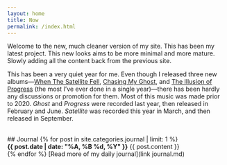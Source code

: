 ```yaml
---
layout: home
title: Now
permalink: /index.html
---
```


Welcome to the new, much cleaner version of my site. This has been my latest project. This new looks aims to be more minimal and more mature. Slowly adding all the content back from the previous site.

This has been a very quiet year for me. Even though I released three new albums—[When The Satellite Fell](satellite), [Chasing My Ghost](ghost), and [The Illusion of Progress](progress) (the most I’ve ever done in a single year)—there has been hardly any discussions or promotion for them. Most of this music was made prior to 2020. *Ghost* and *Progress* were recorded last year, then released in February and June. *Satellite* was recorded this year in March, and then released in September.

<br>
<div class="posts">
## Journal
  {% for post in site.categories.journal | limit: 1 %}
  <article class="post">
    <strong><time datetime="{{ post.date | date_to_xmlschema }}" class="post-date">{{ post.date | date: "%A, %B %d, %Y" }}</time></strong>
    {{ post.content }}
  </article>
  {% endfor %}
  [Read more of my daily journal](link journal.md)
</div>